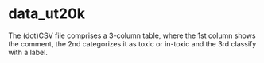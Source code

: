 # data_ut20k
The (dot)CSV file comprises a 3-column table, where the 1st column shows the comment, the 2nd categorizes it as toxic or in-toxic and the 3rd classify with a label.
